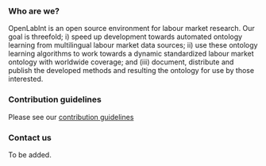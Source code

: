 ### Who are we?
OpenLabInt is an open source environment for labour market research. Our goal is threefold; i) speed up development towards automated ontology learning from multilingual labour market data sources; ii) use these ontology learning algorithms to work towards a dynamic standardized labour market ontology with worldwide coverage; and (iii) document, distribute and publish the developed methods and resulting the ontology for use by those interested.    

### Contribution guidelines
Please see our [contribution guidelines](https://OpenLabInt.github.io)

### Contact us
To be added.
